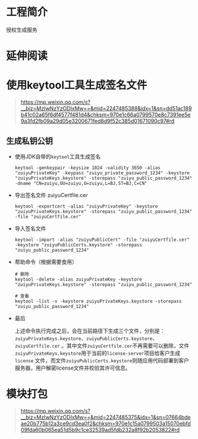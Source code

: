 # 工程简介

授权生成服务

# 延伸阅读

# 使用keytool工具生成签名文件

> https://mp.weixin.qq.com/s?__biz=MzIwNzYzODIxMw==&mid=2247485388&idx=1&sn=dd51ac189b41c02a65f6df4577f481d4&chksm=970e1c66a0799570e8c7391ee5e9a3fd2fb09a29d05e3200671fed8d9f52c385d01671090c97#rd

## 生成私钥公钥

* 使用JDK自带的`keytool`工具生成签名

  ```text
  keytool -genkeypair -keysize 1024 -validity 3650 -alias "zuiyuPrivateKey" -keypass "zuiyu_private_password_1234" -keystore "zuiyuPrivateKeys.keystore" -storepass "zuiyu_public_password_1234" -dname "CN=zuiyu,OU=zuiyu,O=zuiyu,L=BJ,ST=BJ,C=CN"
  ```


* 导出签名文件 zuiyuCertfile.cer

  ```text
  keytool -exportcert -alias "zuiyuPrivateKey" -keystore "zuiyuPrivateKeys.keystore" -storepass "zuiyu_public_password_1234" -file "zuiyuCertfile.cer"
  ```

* 导入签名文件

  ```text
  keytool -import -alias "zuiyuPublicCert" -file "zuiyuCertfile.cer" -keystore "zuiyuPublicCerts.keystore" -storepass "zuiyu_public_password_1234"
  ```

* 帮助命令（根据需要食用）

  ```text
  # 删除
  keytool -delete -alias zuiyuPrivateKey -keystore "zuiyuPrivateKeys.keystore" -storepass "zuiyu_public_password_1234"
  
  # 查看
  keytool -list -v -keystore zuiyuPrivateKeys.keystore -storepass "zuiyu_public_password_1234"
  ```

* 最后

  上述命令执行完成之后，会在当前路径下生成三个文件，分别是：`zuiyuPrivateKeys.keystore`、`zuiyuPublicCerts.keystore`、`zuiyuCertfile.cer`
  。其中文件`zuiyuCertfile.cer`不再需要可以删除，文件`zuiyuPrivateKeys.keystore`用于当前的` license-server `项目给客户生成`license`
  文件，而文件`zuiyuPublicCerts.keystore`则随应用代码部署到客户服务器，用户解密license文件并校验其许可信息。

# 模块打包

> https://mp.weixin.qq.com/s?__biz=MzIwNzYzODIxMw==&mid=2247485375&idx=1&sn=07664bdeae20b775b12a3ce9cd3ea0f2&chksm=970e1c15a0799503a15070ebfd09fda60b065ea51d5b9c1ce32539ad5fdb232a8f92b2053822#rd
